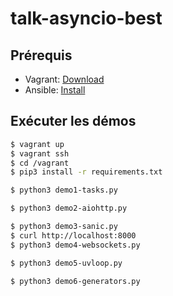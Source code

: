 talk-asyncio-best
=================

Prérequis
---------

- Vagrant: [Download](https://www.vagrantup.com/downloads.html)
- Ansible: [Install](https://docs.ansible.com/ansible/latest/installation_guide/intro_installation.html#installing-the-control-machine)

Exécuter les démos
------------------

```bash
$ vagrant up
$ vagrant ssh
$ cd /vagrant
$ pip3 install -r requirements.txt
```

```bash
$ python3 demo1-tasks.py
```

```bash
$ python3 demo2-aiohttp.py
```

```bash
$ python3 demo3-sanic.py
$ curl http://localhost:8000
$ python3 demo4-websockets.py
```

```bash
$ python3 demo5-uvloop.py
```

```bash
$ python3 demo6-generators.py
```
